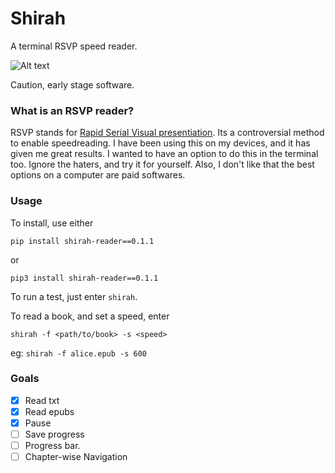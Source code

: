 # Shirah
A terminal RSVP speed reader.

![Alt text](/assets/shirah.gif "Optional Title")

Caution, early stage software.

### What is an RSVP reader?
RSVP stands for [Rapid Serial Visual presentiation](https://en.wikipedia.org/wiki/Rapid_serial_visual_presentation).
Its a controversial method to enable speedreading. I have been using this on my devices, and it has given me great results. I wanted to have an option to do this in the terminal too.
Ignore the haters, and try it for yourself.
Also, I don't like that the best options on a computer are paid softwares.

### Usage
To install, use either 

```pip install shirah-reader==0.1.1```

or

```pip3 install shirah-reader==0.1.1```

To run a test, just enter `shirah`.

To read a book, and set a speed, enter

```shirah -f <path/to/book> -s <speed>```

eg: `shirah -f alice.epub -s 600`

### Goals
- [x] Read txt
- [x] Read epubs
- [x] Pause
- [ ] Save progress
- [ ] Progress bar.
- [ ] Chapter-wise Navigation
